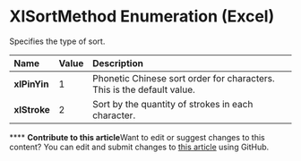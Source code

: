
# XlSortMethod Enumeration (Excel)

Specifies the type of sort.



|**Name**|**Value**|**Description**|
|:-----|:-----|:-----|
| **xlPinYin**|1|Phonetic Chinese sort order for characters. This is the default value. |
| **xlStroke**|2|Sort by the quantity of strokes in each character.|

****   **Contribute to this article**Want to edit or suggest changes to this content? You can edit and submit changes to  [this article](https://github.com/jhershey00/VBA_Excel_Test/OpenXMLCon/articles/34970168-18d5-2f7f-ed5e-e9e2fe21ae8a.md) using GitHub.

